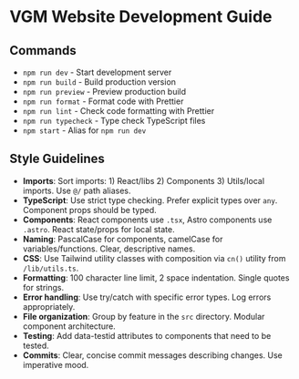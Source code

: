 # VGM Website Development Guide

## Commands

- `npm run dev` - Start development server
- `npm run build` - Build production version
- `npm run preview` - Preview production build
- `npm run format` - Format code with Prettier
- `npm run lint` - Check code formatting with Prettier
- `npm run typecheck` - Type check TypeScript files
- `npm start` - Alias for `npm run dev`

## Style Guidelines

- **Imports**: Sort imports: 1) React/libs 2) Components 3) Utils/local imports. Use `@/` path aliases.
- **TypeScript**: Use strict type checking. Prefer explicit types over `any`. Component props should be typed.
- **Components**: React components use `.tsx`, Astro components use `.astro`. React state/props for local state.
- **Naming**: PascalCase for components, camelCase for variables/functions. Clear, descriptive names.
- **CSS**: Use Tailwind utility classes with composition via `cn()` utility from `/lib/utils.ts`.
- **Formatting**: 100 character line limit, 2 space indentation. Single quotes for strings.
- **Error handling**: Use try/catch with specific error types. Log errors appropriately.
- **File organization**: Group by feature in the `src` directory. Modular component architecture.
- **Testing**: Add data-testid attributes to components that need to be tested.
- **Commits**: Clear, concise commit messages describing changes. Use imperative mood.
